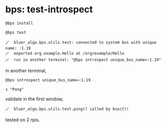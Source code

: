 # bps: test-introspect

```bash
@bps install
```

```bash
@bps test
```

```text
🪄  bluer_algo.bps.utils.test: connected to system bus with unique name: :1.19
🪄  exported org.example.Hello at /org/example/Hello
🪄  run in another terminal: "@bps introspect unique_bus_name=:1.19"
```

in another terminal,

```bash
@bps introspect unique_bus_name=:1.19
```

```text
s "Pong"
```

validate in the first window,

```text
🪄  bluer_algo.bps.utils.test.ping() called by busctl!
```

tested on 2 rpis.
